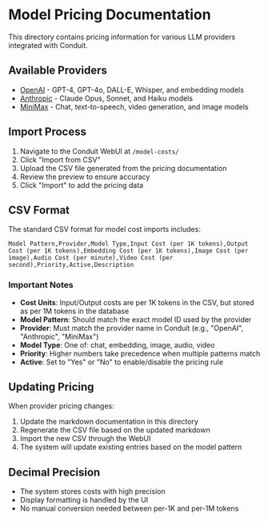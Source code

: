 # Model Pricing Documentation

This directory contains pricing information for various LLM providers integrated with Conduit.

## Available Providers

- [OpenAI](./openai-pricing.md) - GPT-4, GPT-4o, DALL-E, Whisper, and embedding models
- [Anthropic](./anthropic-pricing.md) - Claude Opus, Sonnet, and Haiku models
- [MiniMax](./minimax-pricing.md) - Chat, text-to-speech, video generation, and image models

## Import Process

1. Navigate to the Conduit WebUI at `/model-costs/`
2. Click "Import from CSV"
3. Upload the CSV file generated from the pricing documentation
4. Review the preview to ensure accuracy
5. Click "Import" to add the pricing data

## CSV Format

The standard CSV format for model cost imports includes:

```csv
Model Pattern,Provider,Model Type,Input Cost (per 1K tokens),Output Cost (per 1K tokens),Embedding Cost (per 1K tokens),Image Cost (per image),Audio Cost (per minute),Video Cost (per second),Priority,Active,Description
```

### Important Notes

- **Cost Units**: Input/Output costs are per 1K tokens in the CSV, but stored as per 1M tokens in the database
- **Model Pattern**: Should match the exact model ID used by the provider
- **Provider**: Must match the provider name in Conduit (e.g., "OpenAI", "Anthropic", "MiniMax")
- **Model Type**: One of: chat, embedding, image, audio, video
- **Priority**: Higher numbers take precedence when multiple patterns match
- **Active**: Set to "Yes" or "No" to enable/disable the pricing rule

## Updating Pricing

When provider pricing changes:

1. Update the markdown documentation in this directory
2. Regenerate the CSV file based on the updated markdown
3. Import the new CSV through the WebUI
4. The system will update existing entries based on the model pattern

## Decimal Precision

- The system stores costs with high precision
- Display formatting is handled by the UI
- No manual conversion needed between per-1K and per-1M tokens